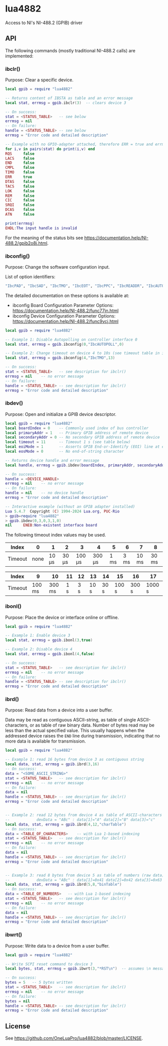 # lua4882
Access to NI's NI-488.2 (GPIB) driver

## API

The following commands (mostly traditional NI-488.2 calls) are implemented:

### ibclr()

Purpose: Clear a specific device.

```lua
local gpib = require "lua4882"

-- Returns content of IBSTA as table and an error message
local stat, errmsg = gpib.ibclr(3)	-- clears device 3

-- On success:
stat = <STATUS_TABLE>	-- see below
errmsg = nil
-- On failure:
handle = <STATUS_TABLE>	-- see below
errmsg = "Error code and detailed description"

-- Example with no GPIO-adapter attached, therefore ERR = true and errmsg != nil
for i,v in pairs(stat) do print(i,v) end
RQS     false
LACS    false
END     false
CMPL    false
TIMO    false
ERR     true
DTAS    false
TACS    false
LOK     false
REM     false
CIC     false
SRQI    false
DCAS    false
ATN     false

print(errmsg)
EHDL:The input handle is invalid
```

For the meaning of the status bits see https://documentation.help/NI-488.2/gpib2o8j.html.

### ibconfig()

Purpose: Change the software configuration input.

List of option identifiers:

```bash
"IbcPAD", "IbcSAD", "IbcTMO", "IbcEOT", "IbcPPC", "IbcREADDR", "IbcAUTOPOLL", "IbcSC", "IbcSRE", "IbcEOSrd", "IbcEOSwrt", "IbcEOScmp", "IbcEOSchar", "IbcPP2", "IbcTIMING", "IbcDMA", "IbcSendLLO", "IbcSPollTime", "IbcPPollTime", "IbcEndBitIsNormal", "IbcUnAddr", "IbcHSCableLength", "IbcIst", "IbcRsv", "IbcLON", "IbcEOS"
```

The detailed documentation on these options is available at:

- ibconfig Board Configuration Parameter Options: https://documentation.help/NI-488.2/func77jn.html
- ibconfig Device Configuration Parameter Options: https://documentation.help/NI-488.2/func9vcj.html

```lua
local gpib = require "lua4882"

-- Example 1: Disable Autopolling on controller interface 0
local stat, errmsg = gpib.ibconfig(0,"IbcAUTOPOLL",0)

-- Example 2: Change timeout on device 4 to 10s (see timeout table in ibdev() below)
local stat, errmsg = gpib.ibconfig(4,"IbcTMO",13)

-- On success:
stat = <STATUS_TABLE>	-- see description for ibclr()
errmsg = nil	-- no error message
-- On failure:
handle = <STATUS_TABLE>	-- see description for ibclr()
errmsg = "Error code and detailed description"
```

### ibdev()

Purpose: Open and initialize a GPIB device descriptor.

```lua
local gpib = require "lua4882"
local boardIndex = 0	-- Commonly used index of bus controller
local primaryAddr = 1	-- Primary GPIB address of remote device
local secondaryAddr = 0	-- No secondary GPIB address of remote device
local timeout = 11		-- Timeout 1 s (see table below)
local eoiMode = 1		-- Asserts GPIB End-or-Identify (EOI) line at end of transfer
local eosMode = 0		-- No end-of-string character

-- Returns device handle and error message
local handle, errmsg = gpib.ibdev(boardIndex, primaryAddr, secondaryAddr, timeout, eoiMode, eosMode)

-- On success:
handle = <DEVICE_HANDLE>
errmsg = nil	-- no error message
-- On failure:
handle = nil	-- no device handle
errmsg = "Error code and detailed description"

-- Interactive example (without an GPIB adapter installed)
Lua 5.4.7  Copyright (C) 1994-2024 Lua.org, PUC-Rio
> gpib=require "lua4882"
> gpib.ibdev(0,3,0,3,1,0)
nil     ENEB:Non-existent interface board
```

The following timeout index values may be used.

| Index   | 0    | 1     | 2     | 3      | 4      | 5    | 6    | 7     | 8     |
| ------- | ---- | ----- | ----- | ------ | ------ | ---- | ---- | ----- | ----- |
| Timeout | none | 10 µs | 30 µs | 100 µs | 300 µs | 1 ms | 3 ms | 10 ms | 30 ms |

| Index   | 9      | 10     | 11   | 12   | 13   | 14   | 15    | 16    | 17     |
| ------- | ------ | ------ | ---- | ---- | ---- | ---- | ----- | ----- | ------ |
| Timeout | 100 ms | 300 ms | 1 s  | 3 s  | 10 s | 30 s | 100 s | 300 s | 1000 s |

### ibonl()

Purpose: Place the device or interface online or offline.

```lua
local gpib = require "lua4882"

-- Example 1: Enable device 3
local stat, errmsg = gpib.ibonl(3,true)

-- Example 2: Disable device 4
local stat, errmsg = gpib.ibonl(4,false)

-- On success:
stat = <STATUS_TABLE>	-- see description for ibclr()
errmsg = nil	-- no error message
-- On failure:
handle = <STATUS_TABLE>	-- see description for ibclr()
errmsg = "Error code and detailed description"
```

### ibrd()

Purpose: Read data from a device into a user buffer. 

Data may be read as contiguous ASCII-string, as table of single ASCII-characters, or as table of raw binary data. Number of bytes read may be less than the actual specified value. This usually happens when the addressed device raises the `END` line during transmission, indicating that no more data is available for transmission.

```lua
local gpib = require "lua4882"

-- Example 1: read 16 bytes from device 3 as contiguous string
local data, stat, errmsg = gpib.ibrd(3,16)
-- On success:
data = "<SOME_ASCII_STRING>"
stat = <STATUS_TABLE>	-- see description for ibclr()
errmsg = nil	-- no error message
-- On failure:
data = nil
handle = <STATUS_TABLE>	-- see description for ibclr()
errmsg = "Error code and detailed description"


-- Example 2: read 12 bytes from device 4 as table of ASCII-characters
--            devData = "ABc" : data[1]="A" data[2]="B" data[3]="c"
local data, stat, errmsg = gpib.ibrd(4,12,"charTable")
-- On success:
data = <TABLE_OF_CHARACTERS>	-- with Lua 1-based indexing
stat = <STATUS_TABLE>	-- see description for ibclr()
errmsg = nil	-- no error message
-- On failure:
data = nil
handle = <STATUS_TABLE>	-- see description for ibclr()
errmsg = "Error code and detailed description"


-- Example 3: read 8 bytes from device 5 as table of numbers (raw data)
--            devData = "ABc" : data[1]=0x41 data[2]=0x42 data[3]=0x63
local data, stat, errmsg = gpib.ibrd(5,8,"binTable")
-- On success:
data = <TABLE_OF_NUMBERS>	-- with Lua 1-based indexing
stat = <STATUS_TABLE>	-- see description for ibclr()
errmsg = nil	-- no error message
-- On failure:
data = nil
handle = <STATUS_TABLE>	-- see description for ibclr()
errmsg = "Error code and detailed description"
```

### ibwrt()

Purpose: Write data to a device from a user buffer.

```lua
local gpib = require "lua4882"

-- Write SCPI reset command to device 3
local bytes, stat, errmsg = gpib.ibwrt(3,"*RST\n")	-- assumes \n message terminator

-- On success:
bytes = 5	-- 5 bytes written
stat = <STATUS_TABLE>	-- see description for ibclr()
errmsg = nil	-- no error message
-- On failure:
bytes = nil
handle = <STATUS_TABLE>	-- see description for ibclr()
errmsg = "Error code and detailed description"
```

## License

See https://github.com/OneLuaPro/lua4882/blob/master/LICENSE.
